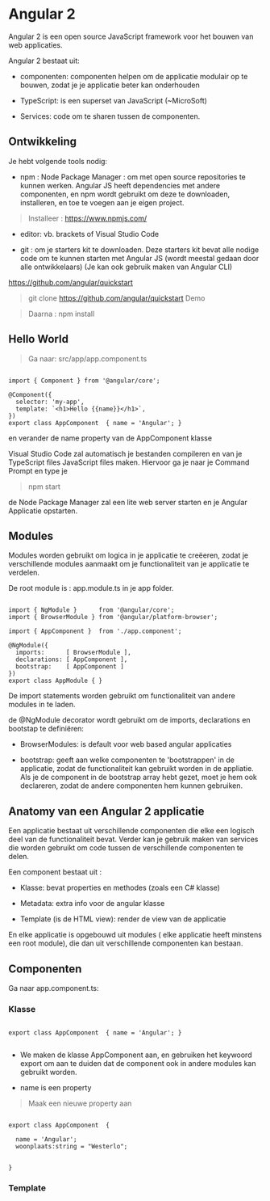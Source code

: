 # Angular 2

Angular 2 is een open source JavaScript framework voor het bouwen van web applicaties.

Angular 2 bestaat uit:

- componenten: componenten helpen om de applicatie modulair op te bouwen, zodat je je applicatie beter kan onderhouden

- TypeScript: is een superset van JavaScript (~MicroSoft)

- Services: code om te sharen tussen de componenten.

## Ontwikkeling

Je hebt volgende tools nodig:

- npm : Node Package Manager : om met open source repositories te kunnen werken. Angular JS heeft dependencies met andere componenten, en npm wordt gebruikt om deze te downloaden, installeren, en toe te voegen aan je eigen project. 

> Installeer : https://www.npmjs.com/

- editor: vb. brackets of Visual Studio Code

- git : om je starters kit te downloaden. Deze starters kit bevat alle nodige code om te kunnen starten met Angular JS (wordt meestal gedaan door alle ontwikkelaars) (Je kan ook gebruik maken van Angular CLI)

https://github.com/angular/quickstart

> git clone https://github.com/angular/quickstart Demo 

> Daarna : npm install

## Hello World

> Ga naar:  src/app/app.component.ts

```

import { Component } from '@angular/core';

@Component({
  selector: 'my-app',
  template: `<h1>Hello {{name}}</h1>`,
})
export class AppComponent  { name = 'Angular'; }

```
en verander de name property van de AppComponent klasse

Visual Studio Code zal automatisch je bestanden compileren en van je TypeScript files JavaScript files maken. Hiervoor ga je naar je Command Prompt en type je 

>npm start

de Node Package Manager zal een lite web server starten en je Angular Applicatie opstarten.

## Modules

Modules worden gebruikt om logica in je applicatie te creëeren, zodat je verschillende modules aanmaakt om je functionaliteit van je applicatie te verdelen.

De root module is : app.module.ts in je app folder.

```

import { NgModule }      from '@angular/core';
import { BrowserModule } from '@angular/platform-browser';

import { AppComponent }  from './app.component';

@NgModule({
  imports:      [ BrowserModule ],
  declarations: [ AppComponent ],
  bootstrap:    [ AppComponent ]
})
export class AppModule { }

```
De import statements worden gebruikt om functionaliteit van andere modules in te laden.

de @NgModule decorator wordt gebruikt om de imports, declarations en bootstap te definiëren:

- BrowserModules: is default voor web based angular applicaties

- bootstrap: geeft aan welke componenten te 'bootstrappen' in de applicatie, zodat de functionaliteit kan gebruikt worden in de appliatie. Als je de component in de bootstrap array hebt gezet, moet je hem ook declareren, zodat de andere componenten hem kunnen gebruiken.

## Anatomy van een Angular 2 applicatie

Een applicatie bestaat uit verschillende componenten die elke een logisch deel van de functionaliteit bevat. Verder kan je gebruik maken van services die worden gebruikt om code tussen de verschillende componenten te delen.

Een component bestaat uit :

- Klasse: bevat properties en methodes (zoals een C# klasse)

- Metadata: extra info voor de angular klasse

- Template (is de HTML view): render de view van de applicatie

En elke applicatie is opgebouwd uit modules ( elke applicatie heeft minstens een root module), die dan uit verschillende componenten kan bestaan.

## Componenten
Ga naar app.component.ts:

### Klasse

```

export class AppComponent  { name = 'Angular'; }
 
```

- We maken de klasse AppComponent aan, en gebruiken het keywoord export om aan te duiden dat de component ook in andere modules kan gebruikt worden.

- name is een property

> Maak een nieuwe property aan

```

export class AppComponent  { 
  
  name = 'Angular'; 
  woonplaats:string = "Westerlo";


}

```

### Template


